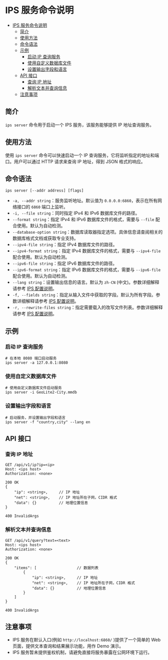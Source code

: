 # IPS 服务命令说明

<!-- TOC -->
* [IPS 服务命令说明](#ips-服务命令说明)
  * [简介](#简介)
  * [使用方法](#使用方法)
  * [命令语法](#命令语法)
  * [示例](#示例)
    * [启动 IP 查询服务](#启动-ip-查询服务)
    * [使用自定义数据库文件](#使用自定义数据库文件)
    * [设置输出字段和语言](#设置输出字段和语言)
  * [API 接口](#api-接口)
    * [查询 IP 地址](#查询-ip-地址)
    * [解析文本并查询信息](#解析文本并查询信息)
  * [注意事项](#注意事项)
<!-- TOC -->

## 简介

`ips server` 命令用于启动一个 IPS 服务，该服务能够提供 IP 地址查询服务。

## 使用方法

使用 `ips server` 命令可以快速启动一个 IP 查询服务，它将监听指定的地址和端口。用户可以通过 HTTP 请求来查询 IP 地址，得到 JSON 格式的响应。

## 命令语法

```shell
ips server [--addr address] [flags]
```

- `-a, --addr string`：服务监听地址。默认值为 `0.0.0.0:6860`，表示在所有网络接口的 `6860` 端口上监听。
- `-i, --file string`：同时指定 IPv4 和 IPv6 数据库文件的路径。
- `--format string`：指定 IPv4 和 IPv6 数据库文件的格式，需要与 `--file` 配合使用。默认为自动检测。
- `--database-option string`：数据库读取器指定选项。具体信息请查阅相关的数据库格式文档或获取专业支持。
- `--ipv4-file string`：指定 IPv4 数据库文件的路径。
- `--ipv4-format string`：指定 IPv4 数据库文件的格式，需要与 `--ipv4-file` 配合使用。默认为自动检测。
- `--ipv6-file string`：指定 IPv6 数据库文件的路径。
- `--ipv6-format string`：指定 IPv6 数据库文件的格式，需要与 `--ipv6-file` 配合使用。默认为自动检测。
- `--lang string`：设置输出信息的语言。默认为 `zh-CN` (中文)。参数详细解释请参考 [IPS 配置说明](./config.md#lang)。
- `-f, --fields string`：指定从输入文件中获取的字段。默认为所有字段。参数详细解释请参考 [IPS 配置说明](./config.md#fields)。
- `-r, --rewrite-files string`：指定需要载入的改写文件列表。参数详细解释请参考 [IPS 配置说明](./config.md#rewritefiles)。

## 示例

### 启动 IP 查询服务

```shell
# 在本地 8080 端口启动服务
ips server -a 127.0.0.1:8080
```

### 使用自定义数据库文件

```shell
# 使用自定义数据库文件启动服务
ips server -i GeoLite2-City.mmdb
```

### 设置输出字段和语言

```shell
# 启动服务，并设置输出字段和语言
ips server -f "country,city" --lang en
```

## API 接口

### 查询 IP 地址

```http request
GET /api/v1/ip?ip=<ip>
Host: <ips host>
Authorization: <none>

200 OK
{
    "ip": <string>,     // IP 地址
    "net": <string>,    // IP 地址所在子网，CIDR 格式
    "data": {}          // 地理位置信息
}

400 InvalidArgs
```

### 解析文本并查询信息

```http request
GET /api/v1/query?text=<text>
Host: <ips host>
Authorization: <none>

200 OK
{
    "items": [                  // 数据列表
        {
            "ip": <string>,     // IP 地址
            "net": <string>,    // IP 地址所在子网，CIDR 格式
            "data": {}          // 地理位置信息
        }
    ]
}

400 InvalidArgs
```

## 注意事项

- IPS 服务在默认入口(例如 `http://localhost:6860/` )提供了一个简单的 Web 页面，提供文本查询和结果展示功能，用作 Demo 演示。
- IPS 服务暂未提供鉴权机制，请避免直接将服务暴露在公网环境下运行。